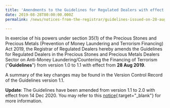 ```yaml
---
title: 'Amendments to the Guidelines for Regulated Dealers with effect from 28 Aug 2019 (Version 1.1)'
date: 2019-08-28T00:00:00.000Z
permalink: /news/notices-from-the-registrar/guidelines-issued-on-28-august-2019

---
```



In exercise of his powers under section 35(1) of the Precious Stones and Precious Metals (Prevention of Money Laundering and Terrorism Financing) Act 2019, the Registrar of Regulated Dealers hereby amends the Guidelines for Regulated Dealers in the Precious Stones and Precious Metals Dealers Sector on Anti-Money Laundering/Countering the Financing of Terrorism ("**Guidelines**") from version 1.0 to 1.1 with effect from **28 Aug 2019**.

A summary of the key changes may be found in the Version Control Record of the Guidelines version 1.1.

**Update**: The Guidelines have been amended from version 1.1 to 2.0 with effect from 14 Dec 2020. You may refer to this [notice](/news/notices-from-the-registrar/amendments-to-subsidiary-legislation-under-PSPM-Act-and-guidelines-for-regulated-dealers-14-dec-2020){:target="_blank"} for more information.
